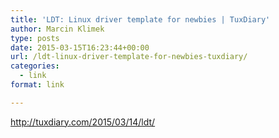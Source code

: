 ```yaml
---
title: 'LDT: Linux driver template for newbies | TuxDiary'
author: Marcin Klimek
type: posts
date: 2015-03-15T16:23:44+00:00
url: /ldt-linux-driver-template-for-newbies-tuxdiary/
categories:
  - link
format: link

---
```

<p dir="ltr">
  <a href="http://tuxdiary.com/2015/03/14/ldt/"><a href="http://tuxdiary.com/2015/03/14/ldt/" >http://tuxdiary.com/2015/03/14/ldt/</a></a>
</p>
